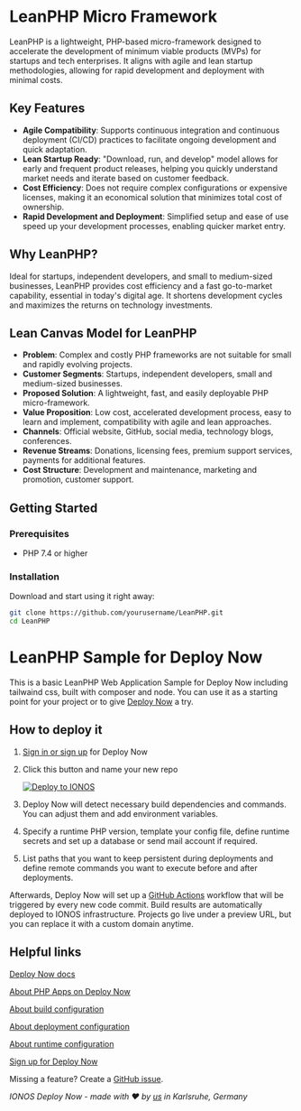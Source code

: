 # LeanPHP Micro Framework

LeanPHP is a lightweight, PHP-based micro-framework designed to accelerate the development of minimum viable products (MVPs) for startups and tech enterprises. It aligns with agile and lean startup methodologies, allowing for rapid development and deployment with minimal costs.

## Key Features

- **Agile Compatibility**: Supports continuous integration and continuous deployment (CI/CD) practices to facilitate ongoing development and quick adaptation.
- **Lean Startup Ready**: "Download, run, and develop" model allows for early and frequent product releases, helping you quickly understand market needs and iterate based on customer feedback.
- **Cost Efficiency**: Does not require complex configurations or expensive licenses, making it an economical solution that minimizes total cost of ownership.
- **Rapid Development and Deployment**: Simplified setup and ease of use speed up your development processes, enabling quicker market entry.

## Why LeanPHP?

Ideal for startups, independent developers, and small to medium-sized businesses, LeanPHP provides cost efficiency and a fast go-to-market capability, essential in today's digital age. It shortens development cycles and maximizes the returns on technology investments.

## Lean Canvas Model for LeanPHP

- **Problem**: Complex and costly PHP frameworks are not suitable for small and rapidly evolving projects.
- **Customer Segments**: Startups, independent developers, small and medium-sized businesses.
- **Proposed Solution**: A lightweight, fast, and easily deployable PHP micro-framework.
- **Value Proposition**: Low cost, accelerated development process, easy to learn and implement, compatibility with agile and lean approaches.
- **Channels**: Official website, GitHub, social media, technology blogs, conferences.
- **Revenue Streams**: Donations, licensing fees, premium support services, payments for additional features.
- **Cost Structure**: Development and maintenance, marketing and promotion, customer support.

## Getting Started

### Prerequisites

- PHP 7.4 or higher

### Installation

Download and start using it right away:

```bash
git clone https://github.com/yourusername/LeanPHP.git
cd LeanPHP
```

# LeanPHP Sample for Deploy Now

This is a basic LeanPHP Web Application Sample for Deploy Now
including tailwaind css, built with composer and node. You can use it as a starting point for your project or to give [Deploy Now](https://www.ionos.com/hosting/deploy-now) a try.

## How to deploy it

1. [Sign in or sign up](https://ionos.space/sign-up) for Deploy Now
2. Click this button and name your new repo

   [![Deploy to IONOS](https://images.ionos.space/deploy-now-icons/deploy-to-ionos-btn.svg)](https://ionos.space/setup?repo=https://github.com/vedyweb/leanphp)

3. Deploy Now will detect necessary build dependencies and commands. You can adjust them and add environment variables.
4. Specify a runtime PHP version, template your config file, define runtime secrets and set up a database or send mail account if required.
5. List paths that you want to keep persistent during deployments and define remote commands you want to execute before and after deployments.

Afterwards, Deploy Now will set up a [GitHub Actions](https://github.com/features/actions) workflow that will be triggered by every new code commit. Build results are automatically deployed to IONOS infrastructure. Projects go live under a preview URL, but you can replace it with a custom domain anytime.

## Helpful links
[Deploy Now docs](https://docs.ionos.space/)

[About PHP Apps on Deploy Now](https://docs.ionos.space/docs/deploy-php-apps/)

[About build configuration](https://docs.ionos.space/docs/github-actions-customization/)

[About deployment configuration](https://docs.ionos.space/docs/deployment-configuration/)

[About runtime configuration](https://docs.ionos.space/docs/runtime-configuration/)

[Sign up for Deploy Now](https://ionos.space/sign-up)

Missing a feature? Create a [GitHub issue](https://github.com/ionos-deploy-now/ionos-deploy-now/issues).

_IONOS Deploy Now - made with :heart: by [us](https://docs.ionos.space/about-us/) in Karlsruhe, Germany_
